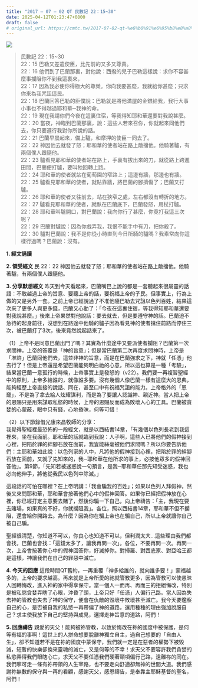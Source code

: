 ```yaml
---
title: "2017 – 07 – 02 QT 民數記 22：15~30"
date: 2025-04-12T01:23:47+0800
draft: false
# original_url: https://cmtc.tw/2017-07-02-qt-%e6%b0%91%e6%95%b8%e8%a8%98-22%ef%bc%9a1530
---
```


![](/images/qt.jpg)
> 民數記 22：15\~30  
> 22：15 巴勒又差遣使臣，比先前的又多又尊貴。  
> 22：16 他們到了巴蘭那裏，對他說：西撥的兒子巴勒這樣說：求你不容甚麼事攔阻你不到我這裏來，  
> 22：17 因為我必使你得極大的尊榮。你向我要甚麼，我就給你甚麼；只求你來為我咒詛這民。  
> 22：18 巴蘭回答巴勒的臣僕說：巴勒就是將他滿屋的金銀給我，我行大事小事也不得越過耶和華─我神的命。  
> 22：19 現在我請你們今夜在這裏住宿，等我得知耶和華還要對我說甚麼。  
> 22：20 當夜，神臨到巴蘭那裏，說：這些人若來召你，你就起來同他們去，你只要遵行我對你所說的話。  
> 22：21 巴蘭早晨起來，備上驢，和摩押的使臣一同去了。  
> 22：22 神因他去就發了怒；耶和華的使者站在路上敵擋他。他騎著驢，有兩個僕人跟隨他。  
> 22：23 驢看見耶和華的使者站在路上，手裏有拔出來的刀，就從路上跨進田間，巴蘭便打驢，要叫牠回轉上路。  
> 22：24 耶和華的使者就站在葡萄園的窄路上；這邊有牆，那邊也有牆。  
> 22：25 驢看見耶和華的使者，就貼靠牆，將巴蘭的腳擠傷了；巴蘭又打驢。  
> 22：26 耶和華的使者又往前去，站在狹窄之處，左右都沒有轉折的地方。  
> 22：27 驢看見耶和華的使者，就臥在巴蘭底下，巴蘭發怒，用杖打驢。  
> 22：28 耶和華叫驢開口，對巴蘭說：我向你行了甚麼，你竟打我這三次呢？  
> 22：29 巴蘭對驢說：因為你戲弄我，我恨不能手中有刀，把你殺了。  
> 22：30 驢對巴蘭說：我不是你從小時直到今日所騎的驢嗎？我素常向你這樣行過嗎？巴蘭說：沒有。

**1. 經文誦讀**

**2. 領受經文**
民 22：22 神因他去就發了怒；耶和華的使者站在路上敵擋他。他騎著驢，有兩個僕人跟隨他。

**3. 分享默想經文**
昨天到今天看起來，巴蘭嘴巴上說的都是一套聽起來很屬靈的話語：不敢越過上帝的旨意、要聽上帝的話，要祝福上帝的子民。但事實上，行為上做的又是另外一套。之前上帝已經說過了不准他隨巴勒去咒詛以色列百姓，結果這次來了更多人與更多錢，巴蘭又心動了：「今夜在這裏住宿，等我得知耶和華還要對我說甚麼。」後來上帝果然對他說話：要去就去，但是要遵守神的話。巴蘭迫不急待的起身前往，沒想到在路途中他騎的驢子因為看見神的使者擋住前路而停住三次，被巴蘭打了3次，後來竟然說起話來了。

（1）上帝不是同意巴蘭出門了嗎？其實為什麼途中又要派使者攔阻？巴蘭第一次求問神，上帝的答覆是「神的旨意」；但是當巴蘭第二次再度求問神時，上帝是「准許」巴蘭同他們去，這並非神的旨意，而是在巴蘭強求之下，神就「任憑」他去行了！但是上帝還是希望巴蘭能夠明白祂的心意，所以這也算是一種「考驗」，結果當巴蘭一意孤行的時候，上帝事實上是發怒的（v22）。我們要一再複習聖經中的原則，上帝多給誰的，就像誰多要。沒有幾個人像巴蘭一樣有這麼大的恩典，能夠經歷上帝直接的說話、同在，甚至口中有祝福咒詛的能力。上帝格外的「恩竉」，不是為了拿去給人炫耀謀利，而是為了要讓人認識神、親近神。當人把上帝的恩賜只是用來謀取私慾的時候，上帝的恩賜反而成為敗壞人心的工具。巴蘭被貪婪的心蒙蔽，眼中只有錢，心地昏昩，何等可惜！

（2）以下節錄借光康來昌牧師的分享：  
我覺得聖經裡最恐怖的一段經文，就是以西結書14章，「有幾個以色列長老到我這裡來，坐在我面前。耶和華的話就臨到我說：人子啊，這些人已將他們的假神接到心裡，把陷於罪的絆腳石放在面前，我豈能絲毫被他們求問嗎？所以你要告訴他們：主耶和華如此說：以色列家的人中，凡將他的假神接到心裡，把陷於罪的絆腳石放在面前，又就了先知來的，我─耶和華在他所求的事上，必按他眾多的假神回答他」。第9節，「先知若被迷惑說一句預言，是我─耶和華任那先知受迷惑，我也必向他伸手，將他從我民以色列中除滅。」

這段話的可怕在哪裡？在上帝明講：「我會騙我的百姓」；如果以色列人拜假神，然後又來問耶和華，耶和華會按著他們心中的假神回答。如果你已經把假神放在心裡，你已經打定主意要去賭了，然後你騙一下自己，向上帝禱告：「主，我現在要去賭場，如果真的不好，你就攔阻我」。各位，照以西結書14章，耶和華不但不攔阻，還會給你開路去。為什麼？因為你在騙上帝也在騙自己，所以上帝就讓你自己被自己騙。

聖經很清楚，你知道不可以，你良心也知道不可以，但利潤太大…這些理由我們都會找，巴蘭也會找：「這錢太多了，讓我再問一次」。各位，不要再問一次。再問一次，上帝會按著你心中的假神回答你，好滅掉你。對掃羅、對西底家、對亞哈王都是這樣，神讓我們在自己的罪惡中滅亡。

**4. 今天的回應**
這段時間QT舊約，一再重覆「神多給誰的，就向誰多要！」蒙福越多的，上帝的要求越高。再來就是上帝所愛的祂就管教更多，因為管教可以使愚昧人回轉悔改，進入神的家中得享保守。當一個人一而再、再而三的拒絕悔改，特別是被私慾貪婪弄瞎了心眼，沖昏了頭，上帝只好「任憑」人偏行己路。當人因為失去神的管教也失去了神的保守，便會在仇敵的毀壞中敗壞甚至滅亡。我今天要鑑察自己的心，是否被自我的私慾一再帶偏了神的道路，還用種種的理由強加說服自己？求主使我放下自己的堅持與成見，選擇走神旨意的道路，阿們！

**5. 回應禱告**
親愛的天父！能夠被祢管教，以致於悔改在祢的國度中被保護，是何等有福的事啊！這世上的人拼命想要脫離神獨立自主，過自己想要的「自由人生」，卻不知道若不是在祢的國度中蒙保守，我們就一定是在惡者的權勢下被毀滅，短暫的快樂卻換來靈魂的滅亡，又是何等的不幸！求天父不要容許我們貪婪的私慾弄得我們眼瞎心亡，求天父不要任憑我們硬著頸項偏行己路，遠離祢的同在。我們寧可走一條有祢帶領的人生宰路，也不要走向舒適卻無神的世間大道。我們感謝祢無數的保守與一再的看顧，感謝天父，感恩禱告，是奉靠主耶穌基督的聖名，阿們！
